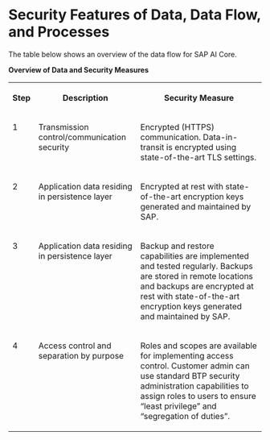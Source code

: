 <!-- loio893936c084114e3591c5c4b36b1d0cc5 -->

# Security Features of Data, Data Flow, and Processes

The table below shows an overview of the data flow for SAP AI Core.

**Overview of Data and Security Measures**


<table>
<tr>
<th valign="top">

Step

</th>
<th valign="top">

Description

</th>
<th valign="top">

Security Measure

</th>
</tr>
<tr>
<td valign="top">

1

</td>
<td valign="top">

Transmission control/communication security

</td>
<td valign="top">

Encrypted \(HTTPS\) communication. Data-in-transit is encrypted using state-of-the-art TLS settings.

</td>
</tr>
<tr>
<td valign="top">

2

</td>
<td valign="top">

Application data residing in persistence layer

</td>
<td valign="top">

Encrypted at rest with state-of-the-art encryption keys generated and maintained by SAP.

</td>
</tr>
<tr>
<td valign="top">

3

</td>
<td valign="top">

Application data residing in persistence layer

</td>
<td valign="top">

Backup and restore capabilities are implemented and tested regularly. Backups are stored in remote locations and backups are encrypted at rest with state-of-the-art encryption keys generated and maintained by SAP.

</td>
</tr>
<tr>
<td valign="top">

4

</td>
<td valign="top">

Access control and separation by purpose

</td>
<td valign="top">

Roles and scopes are available for implementing access control. Customer admin can use standard BTP security administration capabilities to assign roles to users to ensure “least privilege” and “segregation of duties”.

</td>
</tr>
</table>

